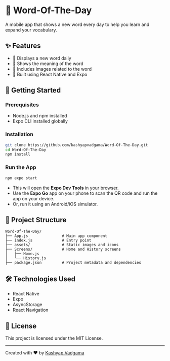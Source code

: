 
# 📘 Word-Of-The-Day

A mobile app that shows a new word every day to help you learn and expand your vocabulary.

## ✨ Features

- 📅 Displays a new word daily  
- 📖 Shows the meaning of the word  
- 📸 Includes images related to the word  
- 📱 Built using React Native and Expo  

## 🚀 Getting Started

### Prerequisites

- Node.js and npm installed  
- Expo CLI installed globally  

### Installation

```bash
git clone https://github.com/kashyapvadgama/Word-Of-The-Day.git
cd Word-Of-The-Day
npm install
```

### Run the App

```bash
npm expo start
```

- This will open the **Expo Dev Tools** in your browser.
- Use the **Expo Go** app on your phone to scan the QR code and run the app on your device.
- Or, run it using an Android/iOS simulator.

## 📂 Project Structure

```
Word-Of-The-Day/
├── App.js               # Main app component
├── index.js             # Entry point
├── assets/              # Static images and icons
├── Screens/             # Home and History screens
│   ├── Home.js
│   └── History.js
├── package.json         # Project metadata and dependencies
```

## 🛠 Technologies Used

- React Native  
- Expo  
- AsyncStorage  
- React Navigation  


## 📄 License

This project is licensed under the MIT License.

---

Created with ❤️ by [Kashyap Vadgama](https://github.com/kashyapvadgama)
